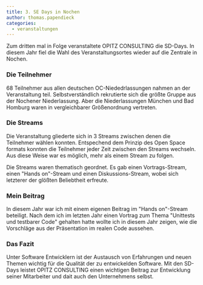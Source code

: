 ```yaml
---
title: 3. SE Days in Nochen
author: thomas.papendieck
categories:
  - veranstaltungen
---
```


Zum dritten mal in Folge veranstaltete OPITZ CONSULTING die SD-Days. In diesem Jahr fiel die Wahl des Veranstaltungsortes wieder auf die Zentrale in Nochen.

### Die Teilnehmer

68 Teilnehmer aus allen deutschen OC-Niededrlassungen nahmen an der Veranstaltung teil.
Selbstverständlich rekrutierte sich die größte Gruppe aus der Nochener Niederlassung. 
Aber die Niederlassungen München und Bad Homburg waren in vergleichbarer Größenordnung vertreten.

### Die Streams

Die Veranstaltung gliederte sich in 3 Streams zwischen denen die Teilnehmer wählen konnten.
Entspechend dem Prinzip des Open Space formats konnten die Teilnehmer jeder Zeit zwischen den Streams wechseln.
Aus diese Weise war es möglich, mehr als einem Stream zu folgen.

Die Streams waren thematisch geordnet. 
Es gab einen Vortrags-Stream, einen "Hands on"-Stream und einen Diskussions-Stream, wobei sich letzterer der glößten Beliebtheit erfreute.

### Mein Beitrag

In diesem Jahr war ich mit einem eigenen Beitrag im "Hands on"-Stream beteiligt.
Nach dem ich im letzten Jahr einen Vortrag zum Thema "Unittests und testbarer Code" gehalten hatte wollte ich in diesem Jahr zeigen, wie die  Vorschläge aus der Präsentation im realen Code aussehen.

###  Das Fazit

Unter Software Entwicklern ist der Austausch von Erfahrungen und neuen Themen wichtig für die Qualität der zu entwickelden Software.
Mit den SD-Days leistet OPITZ CONSULTING einen wichtigen Beitrag zur Entwicklung seiner Mitarbeiter und dait auch den Unternehmens selbst.
